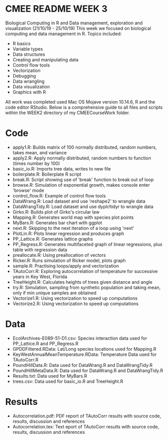 # CMEE README WEEK 3

Biological Computing in R and Data management, exploration and visualization (21/10/19 - 25/10/19)
This week we focused on biological computing and data management in R. Topics included:
 - R basics
 - Variable types
 - Data structures
 - Creating and manipulating data
 - Control flow tools
 - Vectorization
 - Debugging
 - Data wrangling
 - Data visualization
 - Graphics with R
 
All work was completed used Mac OS Mojave version 10.14.6, R and the code editor RStudio. Below is a comprehensive guide to all files and scripts within the WEEK2 directory of my CMEECourseWork folder.

# Code

 - apply1.R: Builds matrix of 100 normally distributed, random numbers, takes mean, and variance
 - apply2.R: Apply normally distributed, random numbers to function (times number by 100)
 - basic_io.R: Imports tree data, writes to new file
 - boilerplate.R: Boilerplate R script
 - break.R: Script showing use of 'break' function to break out of loop
 - browse.R: Simulation of exponential growth, makes console enter 'browse' mode
 - control_flow.R: Example of control flow tools
 - DataWrang.R: Load dataset and use 'reshape2' to wrangle data
 - DataWrangTidy.R: Load dataset and use dyplr/tidyr to wrangle data
 - Girko.R: Builds plot of Girko's circular law
 - Mapping.R: Generates world map with species plot points
 - MyBars.R: Generates bar chart with ggplot
 - next.R: Skipping to the next iteration of a loop using 'next'
 - PlotLin.R: Plots linear regression and produces graph
 - PP_Lattice.R: Generates lattice graphs
 - PP_Regress.R: Generates multifaceted graph of linear regressions, plus table with regression data
 - preallocate.R: Using preallocation of vectors
 - Ricker.R: Runs simulation of Ricker model, plots graph
 - sample.R: Practising loops/apply and vectorization
 - TAutoCorr.R: Exploring autocorrelation of temperature for successive years in Key West, Florida
 - TreeHeight.R: Calculates heights of trees given distance and angle
 - try.R: Simulation, sampling from synthetic population and taking mean, only if min unique samples are obtained
 - Vectorize1.R: Using vectorization to speed up computations
 - Vectorize2.R: Using vectorization to speed up computations

# Data

- EcolArchives-E089-51-D1.csv: Species interaction data used for PP_Lattice.R and PP_Regress.R
- GPDDFiltered.RData: Lat/Long species locations used for Mapping.R
- KeyWestAnnualMeanTemperature.RData: Temperature Data used for TAutoCorr.R
- PoundHillData.R: Data used for DataWrang.R and DataWrangTidy.R
- PoundHillMetaData.R: Data used for DataWrang.R and DataWrangTidy.R
- Results.txt: Data used for MyBars.R
- trees.csv: Data used for basic_io.R and TreeHeight.R

# Results

- Autocorrelation.pdf: PDF report of TAutoCorr results with source code, results, discussion and references
- Autocorrelation.tex: Text eport of TAutoCorr results with source code, results, discussion and references
